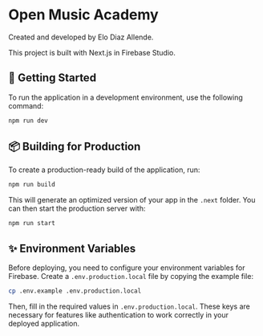 # Open Music Academy

Created and developed by Elo Diaz Allende.

This project is built with Next.js in Firebase Studio.

## 🚀 Getting Started

To run the application in a development environment, use the following command:

```bash
npm run dev
```

## 📦 Building for Production

To create a production-ready build of the application, run:

```bash
npm run build
```

This will generate an optimized version of your app in the `.next` folder. You can then start the production server with:

```bash
npm run start
```

## ✨ Environment Variables

Before deploying, you need to configure your environment variables for Firebase. Create a `.env.production.local` file by copying the example file:

```bash
cp .env.example .env.production.local
```

Then, fill in the required values in `.env.production.local`. These keys are necessary for features like authentication to work correctly in your deployed application.
